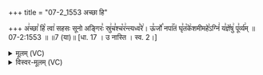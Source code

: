 +++
title = "07-2_1553 अच्छा हि"

+++
अ꣢च्छा꣣ हि꣡ त्वा꣢ सहसः सूनो अङ्गिरः꣣ स्रु꣢च꣣श्च꣡र꣢न्त्यध्व꣣रे꣢। ऊ꣣र्जो꣡ नपा꣢꣯तं घृ꣣त꣡के꣢शमीमहे꣣ऽग्निं꣢ य꣣ज्ञे꣡षु꣢ पू꣣र्व्य꣢म् ॥ 07-2:1553 ॥ ॥7 (या)॥ [धा. 17 । उ नास्ति । स्व. 2।]

<details><summary>मूलम् (VC)</summary>

अ꣢च्छा꣣ हि꣡ त्वा꣢ सहसः सूनो अङ्गिरः꣣ स्रु꣢च꣣श्च꣡र꣢न्त्यध्व꣣रे꣢ । ऊ꣣र्जो꣡ नपा꣢꣯तं घृ꣣त꣡के꣢शमीमहे꣣ऽग्निं꣢ य꣣ज्ञे꣡षु꣢ पू꣣र्व्य꣢म् ॥१५५३॥
</details>

<details><summary>विस्वर-मूलम् (VC)</summary>

अच्छा हि त्वा सहसः सूनो अङ्गिरः स्रुचश्चरन्त्यध्वरे । ऊर्जो नपातं घृतकेशमीमहेऽग्निं यज्ञेषु पूर्व्यम् ॥१५५३॥
</details>